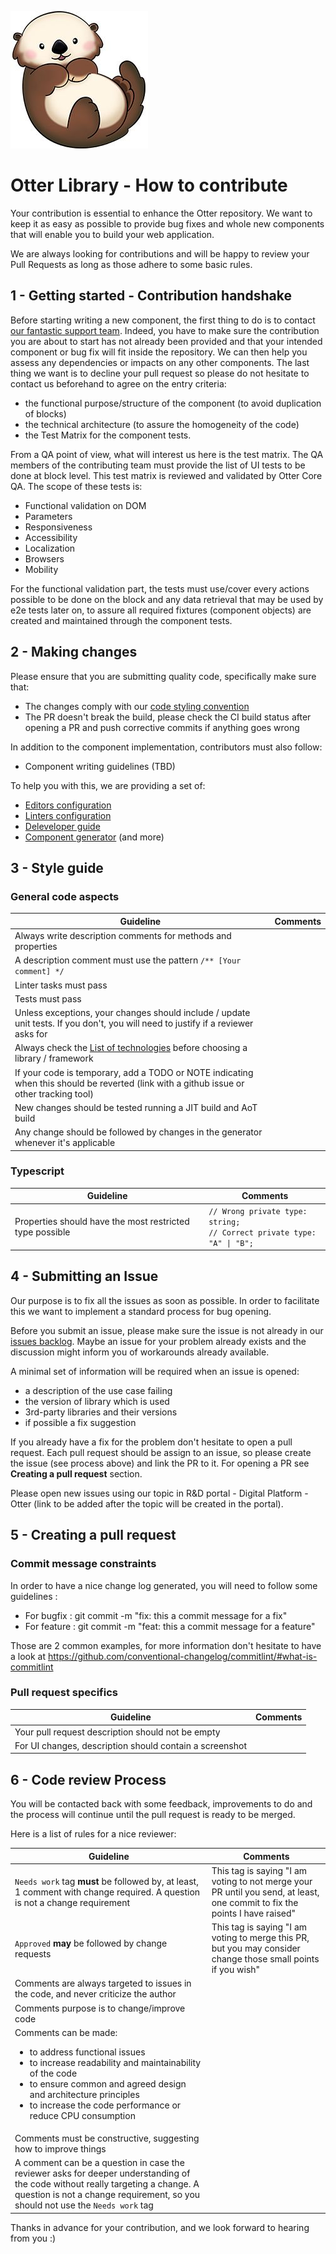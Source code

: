 ![Super cute Otter!](./.attachments/logo.jpg)

# Otter Library - How to contribute

Your contribution is essential to enhance the Otter repository. We want to keep it as easy as possible to provide bug fixes and whole new components that will enable you to build your web application.

We are always looking for contributions and will be happy to review your Pull Requests as long as those adhere to some basic rules.

## 1 - Getting started - Contribution handshake

Before starting writing a new component, the first thing to do is to contact [our fantastic support team][contact]. Indeed, you have to make sure the contribution you are about to start has not already been provided and that your intended component or bug fix will fit inside the repository. We can then help you assess any dependencies or impacts on any other components.
The last thing we want is to decline your pull request so please do not hesitate to contact us beforehand to agree on the entry criteria:
  * the functional purpose/structure of the component (to avoid duplication of blocks)
  * the technical architecture (to assure the homogeneity of the code)
  * the Test Matrix for the component tests.

From a QA point of view, what will interest us here is the test matrix.
The QA members of the contributing team must provide the list of UI tests to be done at block level. 
This test matrix is reviewed and validated by Otter Core QA.
The scope of these tests is:
  * Functional validation on DOM
  * Parameters
  * Responsiveness
  * Accessibility
  * Localization
  * Browsers
  * Mobility

For the functional validation part, the tests must use/cover every actions possible to be done on the block and any data retrieval that may be used by e2e tests later on, to assure all required fixtures (component objects) are created and maintained through the component tests.

  [contact]: <mailto:dapi.opensource@amadeus.com>

## 2 - Making changes

Please ensure that you are submitting quality code, specifically make sure that:
  * The changes comply with our [code styling convention](#style-guide)
  * The PR doesn't break the build, please check the CI build status after opening a PR and push corrective commits if anything goes wrong

  In addition to the component implementation, contributors must also follow:
  * Component writing guidelines (TBD)

To help you with this, we are providing a set of:
  * [Editors configuration](.editorconfig)
  * [Linters configuration](https://rndwww.nce.amadeus.net/git/projects/DZ/repos/eslint-config-aek/browse/index.js)
  * [Deleveloper guide](DEVELOPER.md)
  * [Component generator](https://rndwww.nce.amadeus.net/git/projects/DZ/repos/generator-otter/browse) (and more)

## 3 - Style guide

### General code aspects

Guideline | Comments
--- | ---
Always write description comments for methods and properties | 
A description comment must use the pattern `/** [Your comment] */` |
Linter tasks must pass |
Tests must pass |
Unless exceptions, your changes should include / update unit tests. If you don't, you will need to justify if a reviewer asks for |
Always check the [List of technologies](https://rndwww.nce.amadeus.net/confluence/display/OTTER/List+of+technologies) before choosing a library / framework |
If your code is temporary, add a TODO or NOTE indicating when this should be reverted (link with a github issue or other tracking tool) |
New changes should be tested running a JIT build and AoT build |
Any change should be followed by changes in the generator whenever it's applicable | 

### Typescript
Guideline | Comments
--- | ---
Properties should have the most restricted type possible | <code>// Wrong private type: string;</br>// Correct private type: "A" &verbar; "B";
</code>

## 4 - Submitting an Issue

Our purpose is to fix all the issues as soon as possible. In order to facilitate this we want to implement a standard process for bug opening.

Before you submit an issue, please make sure the issue is not already in our [issues backlog](https://dev.azure.com/AmadeusDigitalAirline/Otter/_dashboards/dashboard/1c236383-3aad-4f3e-a40d-5d43655d4ad6). Maybe an issue for your problem already exists and the discussion might inform you of workarounds 
already available.

A minimal set of information will be required when an issue is opened:
- a description of the use case failing
- the version of library which is used
- 3rd-party libraries and their versions
- if possible a fix suggestion

If you already have a fix for the problem don't hesitate to open a pull request. Each pull request should be assign to an issue, so please create the issue (see process above) and link the PR to it.
For opening a PR see **Creating a pull request** section.

Please open new issues using our topic in R&D portal - Digital Platform - Otter (link to be added after the topic will be created in the portal). 


## 5 - Creating a pull request
  
### Commit message constraints
In order to have a nice change log generated, you will need to follow some guidelines :
* For bugfix : git commit -m "fix: this a commit message for a fix"
* For feature : git commit -m "feat: this a commit message for a feature"

Those are 2 common examples, for more information don't hesitate to have a look at https://github.com/conventional-changelog/commitlint/#what-is-commitlint

### Pull request specifics
Guideline | Comments
--- | ---
Your pull request description should not be empty |
For UI changes, description should contain a screenshot |

## 6 - Code review Process

You will be contacted back with some feedback, improvements to do and the process will continue until the pull request is ready to be merged.

Here is a list of rules for a nice reviewer:

Guideline | Comments
--- | ---
`Needs work` tag **must** be followed by, at least, 1 comment with change required. A question is not a change requirement | This tag is saying "I am voting to not merge your PR until you send, at least, one commit to fix the points I have raised"
`Approved` **may** be followed by change requests | This tag is saying "I am voting to merge this PR, but you may consider change those small points if you wish"
Comments are always targeted to issues in the code, and never criticize the author | 
Comments purpose is to change/improve code |
Comments can be made:<ul><li>to address functional issues</li><li>to increase readability and maintainability of the code</li><li>to ensure common and agreed design and architecture principles</li><li>to increase the code performance or reduce CPU consumption</li></ul> |
Comments must be constructive, suggesting how to improve things |
A comment can be a question in case the reviewer asks for deeper understanding of the code without really targeting a change. A question is not a change requirement, so you should not use the `Needs work` tag |


Thanks in advance for your contribution, and we look forward to hearing from you :)
